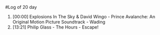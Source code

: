 #Log of 20 day

1. [00:00] Explosions In The Sky & David Wingo - Prince Avalanche: An Original Motion Picture Soundtrack - Wading
1. [13:21] Philip Glass - The Hours - Escape!
